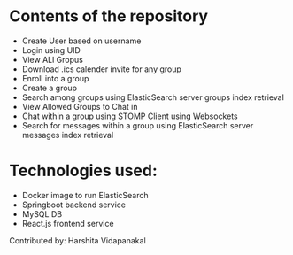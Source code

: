 # Contents of the repository
- Create User based on username
- Login using UID
- View ALl Gropus
- Download .ics calender invite for any group
- Enroll into a group
- Create a group
- Search among groups using ElasticSearch server groups index retrieval
- View Allowed Groups to Chat in
- Chat within a group using STOMP Client using Websockets
- Search for messages within a group using ElasticSearch server messages index retrieval

# Technologies used:
- Docker image to run ElasticSearch
- Springboot backend service
- MySQL DB
- React.js frontend service

Contributed by: Harshita Vidapanakal

